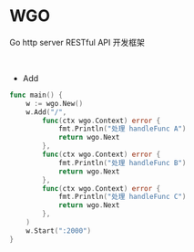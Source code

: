 # WGO
Go http server RESTful API 开发框架

<br>

- Add

```go
func main() {
	w := wgo.New()
	w.Add("/",
		func(ctx wgo.Context) error {
			fmt.Println("处理 handleFunc A")
			return wgo.Next
		},
		func(ctx wgo.Context) error {
			fmt.Println("处理 handleFunc B")
			return wgo.Next
		},
		func(ctx wgo.Context) error {
			fmt.Println("处理 handleFunc C")
			return wgo.Next
		},
	)
	w.Start(":2000")
}
```
